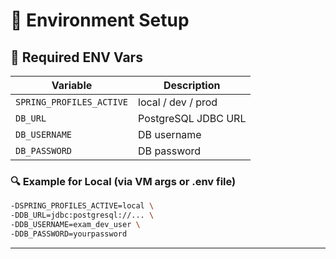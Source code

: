 # 🧪 Environment Setup

## 🔐 Required ENV Vars

| Variable                 | Description         |
| ------------------------ | ------------------- |
| `SPRING_PROFILES_ACTIVE` | local / dev / prod  |
| `DB_URL`                 | PostgreSQL JDBC URL |
| `DB_USERNAME`            | DB username         |
| `DB_PASSWORD`            | DB password         |

### 🔍 Example for Local (via VM args or .env file)

```bash
-DSPRING_PROFILES_ACTIVE=local \
-DDB_URL=jdbc:postgresql://... \
-DDB_USERNAME=exam_dev_user \
-DDB_PASSWORD=yourpassword
```

---
